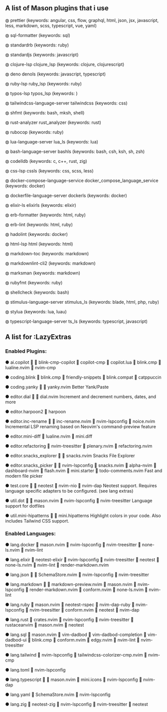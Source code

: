 ## A list of Mason plugins that i use

◍ prettier (keywords: angular, css, flow, graphql, html, json, jsx, javascript, less, markdown, scss, typescript, vue, yaml)

◍ sql-formatter (keywords: sql)

◍ standardrb (keywords: ruby)

◍ standardjs (keywords: javascript)

◍ clojure-lsp clojure_lsp (keywords: clojure, clojurescript)

◍ deno denols (keywords: javascript, typescript)

◍ ruby-lsp ruby_lsp (keywords: ruby)

◍ typos-lsp typos_lsp (keywords: )

◍ tailwindcss-language-server tailwindcss (keywords: css)

◍ shfmt (keywords: bash, mksh, shell)

◍ rust-analyzer rust_analyzer (keywords: rust)

◍ rubocop (keywords: ruby)

◍ lua-language-server lua_ls (keywords: lua)

◍ bash-language-server bashls (keywords: bash, csh, ksh, sh, zsh)

◍ codelldb (keywords: c, c++, rust, zig)

◍ css-lsp cssls (keywords: css, scss, less)

◍ docker-compose-language-service docker_compose_language_service (keywords: docker)

◍ dockerfile-language-server dockerls (keywords: docker)

◍ elixir-ls elixirls (keywords: elixir)

◍ erb-formatter (keywords: html, ruby)

◍ erb-lint (keywords: html, ruby)

◍ hadolint (keywords: docker)

◍ html-lsp html (keywords: html)

◍ markdown-toc (keywords: markdown)

◍ markdownlint-cli2 (keywords: markdown)

◍ marksman (keywords: markdown)

◍ rubyfmt (keywords: ruby)

◍ shellcheck (keywords: bash)

◍ stimulus-language-server stimulus_ls (keywords: blade, html, php, ruby)

◍ stylua (keywords: lua, luau)

◍ typescript-language-server ts_ls (keywords: typescript, javascript)

## A list for :LazyExtras

### Enabled Plugins:
● ai.copilot    blink-cmp-copilot  copilot-cmp  copilot.lua  blink.cmp  lualine.nvim  nvim-cmp

● coding.blink  blink.cmp  friendly-snippets  blink.compat  catppuccin

● coding.yanky    yanky.nvim
Better Yank/Paste

● editor.dial    dial.nvim
Increment and decrement numbers, dates, and more

● editor.harpoon2  harpoon

● editor.inc-rename    inc-rename.nvim  nvim-lspconfig  noice.nvim
Incremental LSP renaming based on Neovim's command-preview feature

● editor.mini-diff  lualine.nvim  mini.diff

● editor.refactoring  nvim-treesitter  plenary.nvim  refactoring.nvim

● editor.snacks_explorer    snacks.nvim
Snacks File Explorer

● editor.snacks_picker    nvim-lspconfig  snacks.nvim  alpha-nvim  dashboard-nvim  flash.nvim  mini.starter  todo-comments.nvim
Fast and modern file picker

● test.core    neotest  nvim-nio  nvim-dap
Neotest support. Requires language specific adapters to be configured. (see lang extras)

● util.dot    mason.nvim  nvim-lspconfig  nvim-treesitter
Language support for dotfiles

● util.mini-hipatterns    mini.hipatterns
Highlight colors in your code. Also includes Tailwind CSS support.

### Enabled Languages: 
● lang.docker  mason.nvim  nvim-lspconfig  nvim-treesitter  none-ls.nvim  nvim-lint

● lang.elixir  neotest-elixir  nvim-lspconfig  nvim-treesitter  neotest  none-ls.nvim  nvim-lint  render-markdown.nvim

● lang.json    SchemaStore.nvim  nvim-lspconfig  nvim-treesitter

● lang.markdown    markdown-preview.nvim  mason.nvim  nvim-lspconfig  render-markdown.nvim  conform.nvim  none-ls.nvim  nvim-lint

● lang.ruby  mason.nvim  neotest-rspec  nvim-dap-ruby  nvim-lspconfig  nvim-treesitter  conform.nvim  neotest  nvim-dap

● lang.rust  crates.nvim  nvim-lspconfig  nvim-treesitter  rustaceanvim  mason.nvim  neotest

● lang.sql  mason.nvim  vim-dadbod  vim-dadbod-completion  vim-dadbod-ui  blink.cmp  conform.nvim  edgy.nvim  nvim-lint  nvim-treesitter

● lang.tailwind  nvim-lspconfig  tailwindcss-colorizer-cmp.nvim  nvim-cmp

● lang.toml  nvim-lspconfig

● lang.typescript    mason.nvim  mini.icons  nvim-lspconfig  nvim-dap

● lang.yaml  SchemaStore.nvim  nvim-lspconfig

● lang.zig  neotest-zig  nvim-lspconfig  nvim-treesitter  neotest
